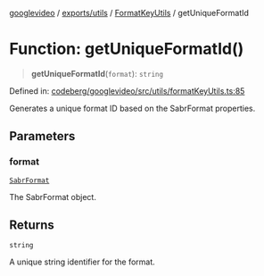 [googlevideo](../../../../../README.md) / [exports/utils](../../../README.md) / [FormatKeyUtils](../README.md) / getUniqueFormatId

# Function: getUniqueFormatId()

> **getUniqueFormatId**(`format`): `string`

Defined in: [codeberg/googlevideo/src/utils/formatKeyUtils.ts:85](https://github.com/LuanRT/googlevideo/blob/19854137cadaf49fd755394883dfd7fe5fdaba20/src/utils/formatKeyUtils.ts#L85)

Generates a unique format ID based on the SabrFormat properties.

## Parameters

### format

[`SabrFormat`](../../../../../types/shared/interfaces/SabrFormat.md)

The SabrFormat object.

## Returns

`string`

A unique string identifier for the format.
